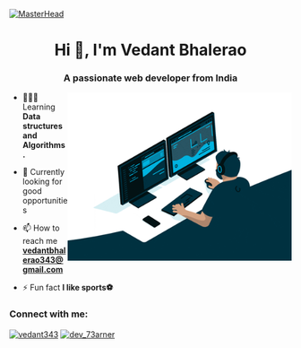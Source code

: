 [![MasterHead](https://user-images.githubusercontent.com/74038190/240304586-d48893bd-0757-481c-8d7e-ba3e163feae7.png)](https://Mirzaazmath.io)
<h1 align="center">Hi 👋, I'm Vedant Bhalerao </h1>
<h3 align="center">A passionate web developer from India</h3>
<img align="right" alt="Coding" width="400" src="https://github.com/Mirzaazmath/threads_clone/blob/main/assets/output/coding.gif">


- 👨🏻‍💻 Learning **Data structures and Algorithms.**

- 🌱 Currently looking for good opportunities 

- 📫 How to reach me **vedantbhalerao343@gmail.com**

- ⚡ Fun fact **I like sports⚽**


<h3 align="left">Connect with me:</h3>
<p align="left">
<a href="https://www.linkedin.com/in/vedant-bhalerao-484aa022a/" target="blank"><img align="center" src="https://raw.githubusercontent.com/rahuldkjain/github-profile-readme-generator/master/src/images/icons/Social/linked-in-alt.svg" alt="vedant343" height="30" width="40" /></a>
<a href="https://instagram.com/_vedant.bhalerao_" target="blank"><img align="center" src="https://raw.githubusercontent.com/rahuldkjain/github-profile-readme-generator/master/src/images/icons/Social/instagram.svg" alt="dev_73arner" height="30" width="40" /></a>
</p>




